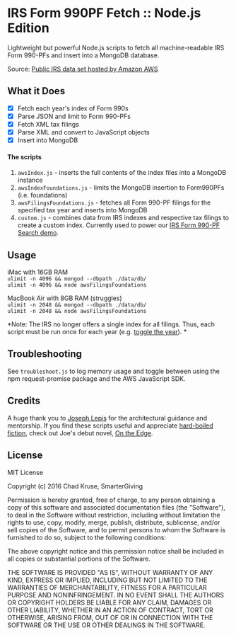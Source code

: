 # IRS Form 990PF Fetch :: Node.js Edition
Lightweight but powerful Node.js scripts to fetch all machine-readable IRS Form 990-PFs and insert into a MongoDB database. 

Source: [Public IRS data set hosted by Amazon AWS](https://aws.amazon.com/public-data-sets/irs-990/)  

## What it Does  

- [x] Fetch each year's index of Form 990s  
- [x] Parse JSON and limit to Form 990-PFs  
- [x] Fetch XML tax filings  
- [x] Parse XML and convert to JavaScript objects  
- [x] Insert into MongoDB  

#### The scripts  

 1. `awsIndex.js` - inserts the full contents of the index files into a MongoDB instance  
 2. `awsIndexFoundations.js` - limits the MongoDB insertion to Form990PFs (i.e. foundations)  
 3. `awsFilingsFoundations.js` - fetches all Form 990-PF filings for the specified tax year and inserts into MongoDB  
 4. `custom.js` - combines data from IRS indexes and respective tax filings to create a custom index. Currently used to power our [IRS Form 990-PF Search demo](https://smartergiving.org/irs-990-search/).  

## Usage



iMac with 16GB RAM  
`ulimit -n 4096 && mongod --dbpath ./data/db/`  
`ulimit -n 4096 && node awsFilingsFoundations`  

MacBook Air with 8GB RAM (struggles)  
`ulimit -n 2048 && mongod --dbpath ./data/db/`  
`ulimit -n 2048 && node awsFilingsFoundations`  

*Note: The IRS no longer offers a single index for all filings. Thus, each script must be run once for each year (e.g. [toggle the year](https://github.com/smartergiving/irs-nodejs-fetch/blob/master/awsFilingsFoundations.js#L9)). *

## Troubleshooting

See `troubleshoot.js` to log memory usage and toggle between using the npm request-promise package and the AWS JavaScript SDK.

## Credits  

A huge thank you to [Joseph Lepis](https://www.linkedin.com/in/joseph-lepis-2700934) for the architectural guidance and mentorship. If you find these scripts useful and appreciate [hard-boiled fiction](https://en.wikipedia.org/wiki/Hardboiled), check out Joe's debut novel, [On the Edge](https://www.amazon.com/Edge-J-B-Christopher-ebook/dp/B00GWTXZ64/). 

## License  

MIT License

Copyright (c) 2016 Chad Kruse, SmarterGiving

Permission is hereby granted, free of charge, to any person obtaining a copy
of this software and associated documentation files (the "Software"), to deal
in the Software without restriction, including without limitation the rights
to use, copy, modify, merge, publish, distribute, sublicense, and/or sell
copies of the Software, and to permit persons to whom the Software is
furnished to do so, subject to the following conditions:

The above copyright notice and this permission notice shall be included in all
copies or substantial portions of the Software.

THE SOFTWARE IS PROVIDED "AS IS", WITHOUT WARRANTY OF ANY KIND, EXPRESS OR
IMPLIED, INCLUDING BUT NOT LIMITED TO THE WARRANTIES OF MERCHANTABILITY,
FITNESS FOR A PARTICULAR PURPOSE AND NONINFRINGEMENT. IN NO EVENT SHALL THE
AUTHORS OR COPYRIGHT HOLDERS BE LIABLE FOR ANY CLAIM, DAMAGES OR OTHER
LIABILITY, WHETHER IN AN ACTION OF CONTRACT, TORT OR OTHERWISE, ARISING FROM,
OUT OF OR IN CONNECTION WITH THE SOFTWARE OR THE USE OR OTHER DEALINGS IN THE
SOFTWARE.
 

